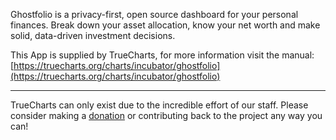 Ghostfolio is a privacy-first, open source dashboard for your personal finances. Break down your asset allocation, know your net worth and make solid, data-driven investment decisions.

This App is supplied by TrueCharts, for more information visit the manual: [https://truecharts.org/charts/incubator/ghostfolio](https://truecharts.org/charts/incubator/ghostfolio)

---

TrueCharts can only exist due to the incredible effort of our staff.
Please consider making a [donation](https://truecharts.org/sponsor) or contributing back to the project any way you can!

